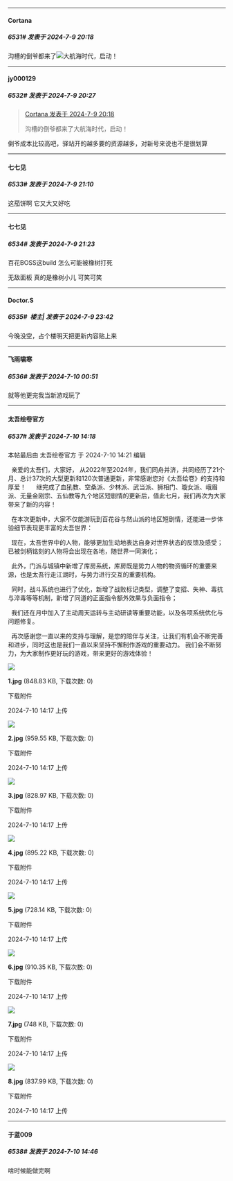 ﻿
*****

####  Cortana  
##### 6531#       发表于 2024-7-9 20:18

沟槽的倒爷都来了<img src="https://static.saraba1st.com/image/smiley/face2017/067.png" referrerpolicy="no-referrer">大航海时代，启动！


*****

####  jy000129  
##### 6532#       发表于 2024-7-9 20:27

<blockquote><a href="httphttps://bbs.saraba1st.com/2b/forum.php?mod=redirect&amp;goto=findpost&amp;pid=65534079&amp;ptid=2092193" target="_blank">Cortana 发表于 2024-7-9 20:18</a>

沟槽的倒爷都来了大航海时代，启动！</blockquote>
倒爷成本比较高吧，驿站开的越多要的资源越多，对新号来说也不是很划算


*****

####  七七见  
##### 6533#       发表于 2024-7-9 21:10

这茄饼啊 它又大又好吃


*****

####  七七见  
##### 6534#       发表于 2024-7-9 21:23

百花BOSS这build 怎么可能被橡树打死

无敌面板 真的是橡树小儿 可笑可笑


*****

####  Doctor.S  
##### 6535#         楼主| 发表于 2024-7-9 23:42

今晚没空，占个楼明天把更新内容贴上来


*****

####  飞雨啸寒  
##### 6536#       发表于 2024-7-10 00:51

就等他更完我当新游戏玩了


*****

####  太吾绘卷官方  
##### 6537#       发表于 2024-7-10 14:18

 本帖最后由 太吾绘卷官方 于 2024-7-10 14:21 编辑 

  亲爱的太吾们，大家好， 从2022年至2024年，我们同舟并济，共同经历了21个月、总计37次的大型更新和120次普通更新，非常感谢您对《太吾绘卷》的支持和厚爱！
  
  继完成了血犼教、空桑派、少林派、武当派、狮相门、璇女派、峨眉派、无量金刚宗、五仙教等九个地区短剧情的更新后，值此七月，我们再次为大家带来了新的内容！

  在本次更新中，大家不仅能游玩到百花谷与然山派的地区短剧情，还能进一步体验细节表现更丰富的太吾世界： 

  现在，太吾世界中的人物，能够更加生动地表达自身对世界状态的反馈及感受；已被剑柄铭刻的人物将会出现在各地，随世界一同演化；

  此外，门派与城镇中新增了库房系统，库房既是势力人物的物资循环的重要来源，也是太吾行走江湖时，与势力进行交互的重要机构。 

  同时，战斗系统也进行了优化，新增了战败标记类型，调整了变招、失神、毒抗与淬毒等等机制，新增了同道的正面指令额外效果与负面指令；

  我们还在月中加入了主动周天运转与主动研读等重要功能，以及各项系统优化与问题修复。 

  再次感谢您一直以来的支持与理解，是您的陪伴与关注，让我们有机会不断完善和进步，同时这也是我们一直以来坚持不懈制作游戏的重要动力。 我们会不断努力，为大家制作更好玩的游戏，带来更好的游戏体验！

<img src="https://img.saraba1st.com/forum/202407/10/141717hlezgallqljp1alq.jpg" referrerpolicy="no-referrer">

<strong>1.jpg</strong> (848.83 KB, 下载次数: 0)

下载附件

2024-7-10 14:17 上传

<img src="https://img.saraba1st.com/forum/202407/10/141719qduqoumozdekllw7.jpg" referrerpolicy="no-referrer">

<strong>2.jpg</strong> (959.55 KB, 下载次数: 0)

下载附件

2024-7-10 14:17 上传

<img src="https://img.saraba1st.com/forum/202407/10/141720qu6woszjwcakyob1.jpg" referrerpolicy="no-referrer">

<strong>3.jpg</strong> (828.97 KB, 下载次数: 0)

下载附件

2024-7-10 14:17 上传

<img src="https://img.saraba1st.com/forum/202407/10/141721syymymvmyzkiimqy.jpg" referrerpolicy="no-referrer">

<strong>4.jpg</strong> (895.22 KB, 下载次数: 0)

下载附件

2024-7-10 14:17 上传

<img src="https://img.saraba1st.com/forum/202407/10/141722q0yawpggczp0w85c.jpg" referrerpolicy="no-referrer">

<strong>5.jpg</strong> (728.14 KB, 下载次数: 0)

下载附件

2024-7-10 14:17 上传

<img src="https://img.saraba1st.com/forum/202407/10/141723ugd5mee49gghhngm.jpg" referrerpolicy="no-referrer">

<strong>6.jpg</strong> (910.35 KB, 下载次数: 0)

下载附件

2024-7-10 14:17 上传

<img src="https://img.saraba1st.com/forum/202407/10/141724p2sb72xsv502r0pv.jpg" referrerpolicy="no-referrer">

<strong>7.jpg</strong> (748 KB, 下载次数: 0)

下载附件

2024-7-10 14:17 上传

<img src="https://img.saraba1st.com/forum/202407/10/141725qssvh1hkufsw1whh.jpg" referrerpolicy="no-referrer">

<strong>8.jpg</strong> (837.99 KB, 下载次数: 0)

下载附件

2024-7-10 14:17 上传


*****

####  于蓝009  
##### 6538#       发表于 2024-7-10 14:46

啥时候能做完啊

